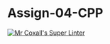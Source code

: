 # Assign-04-CPP
[![Mr Coxall's Super Linter](https://github.com/ICS3U-Programming-JoannaK/Assign-04-CPP/workflows/Mr%20Coxall's%20Super%20Linter/badge.svg)](https://github.com/ICS3U-Programming-JoannaK/Assign-04-CPP/actions/)
